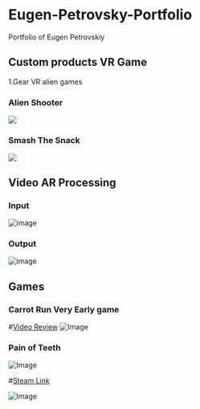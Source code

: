 # Eugen-Petrovsky-Portfolio
Portfolio of Eugen Petrovskiy
## Custom products VR Game

1.Gear VR alien games 

### Alien Shooter
![](https://raw.githubusercontent.com/ComanGames/AR-VR-UI/master/Resources/AlienGun.gif)


### Smash The Snack
![](https://raw.githubusercontent.com/ComanGames/AR-VR-UI/master/Resources/SmashTheSnack.gif)

## Video AR Processing 

###  Input

![image](https://raw.githubusercontent.com/comangames/ar-vr-ui/master/Resources/VideoProcessing_input.gif)

### Output 

![image](https://raw.githubusercontent.com/comangames/ar-vr-ui/master/Resources/VideoProcessing_output.gif)

## Games

### Carrot Run Very Early game
 #[Video Review](https://www.youtube.com/watch?v=4N71f0jmSN8)
![Image](https://raw.githubusercontent.com/ComanGames/AR-VR-UI/master/Resources/JPEG/CarrotRun.jpg)

### Pain of Teeth
![Image](https://raw.githubusercontent.com/ComanGames/AR-VR-UI/master/Resources/ShortGif.gif)

#[Steam Link](https://steamcommunity.com/sharedfiles/filedetails/?id=880079211)


![Image](https://raw.githubusercontent.com/ComanGames/AR-VR-UI/master/Resources/JPEG/PainOfTeethSteam.jpg)

